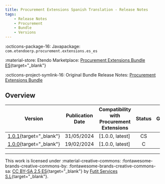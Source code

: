 ```yaml
---
title: Procurement Extensions Spanish Translation - Release Notes
tags:
    - Release Notes
    - Procurement
    - Bundle
    - Versions
---
```

:octicons-package-16: Javapackage: `com.etendoerp.procurement.extensions.es_es`

:material-store: Etendo Marketplace:  [Procurement Extensions Bundle ES](https://marketplace.etendo.cloud/#/product-details?module=F863020C58E94632A7134A8031A3AA9D){target="_blank"}

:octicons-project-symlink-16: Original Bundle Release Notes: [Procurement Extensions Bundle](../../bundles/procurement-extensions/release-notes.md)

## Overview

| Version | Publication Date | Compatibility with Procurement Extensions | Status | GitHub |
| --- | --- | --- | :----: | :----: |
| [1.0.1](https://github.com/etendosoftware/com.etendoerp.procurement.extensions.es_es/releases/tag/1.0.1){target="_blank"} | 31/05/2024 | [1.0.0, latest] | CS | :white_check_mark: |
| [1.0.0](https://github.com/etendosoftware/com.etendoerp.procurement.extensions.es_es/releases/tag/1.0.0){target="_blank"} | 19/02/2024 | [1.0.0, latest] | C | :white_check_mark: |

---
This work is licensed under :material-creative-commons: :fontawesome-brands-creative-commons-by: :fontawesome-brands-creative-commons-sa: [ CC BY-SA 2.5 ES](https://creativecommons.org/licenses/by-sa/2.5/es/){target="_blank"} by [Futit Services S.L](https://etendo.software){target="_blank"}.